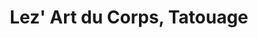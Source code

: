 ---
title: "Lez' Art du Corps, Tatouage"
url: /chateau-thierry/lez-art-du-corps-tatouage/
shop: tatouage
---